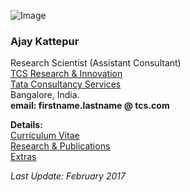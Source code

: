 
![Image](https://ajaykattepur.github.io/ajaykattepur/ajay.jpg)
   
### Ajay Kattepur   
Research Scientist (Assistant Consultant)           
[TCS Research & Innovation](https://www.tcs.com/research-and-innovation)  
[Tata Consultancy Services](https://www.tcs.com/)  
Bangalore, India.   
**email: firstname.lastname @ tcs.com**   

      
      
     
**Details:**  
[Curriculum Vitae](cv.md)   
[Research & Publications](research.md)    
[Extras](extras.md)   

_Last Update: February 2017_

